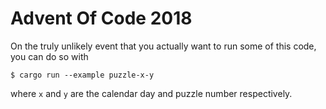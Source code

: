 # Advent Of Code 2018

On the truly unlikely event that you actually want to run some of this code, you can do so with

```
$ cargo run --example puzzle-x-y
```

where `x` and `y` are the calendar day and puzzle number respectively.
